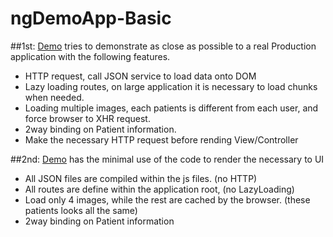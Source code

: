 # ngDemoApp-Basic


##1st: [Demo](https://reyramos.github.io/ngDemoApp/#/home) tries to demonstrate as close as possible to a real Production application with the following features.
- HTTP request, call JSON service to load data onto DOM
- Lazy loading routes, on large application it is necessary to load chunks when needed.
- Loading multiple images, each patients is different from each user, and force browser to XHR request.
- 2way binding on Patient information.
- Make the necessary HTTP request before rending View/Controller




##2nd: [Demo](https://reyramos.github.io/ngDemoApp-Basic/#/home) has the minimal use of the code to render the necessary to UI
- All JSON files are compiled within the js files. (no HTTP)
- All routes are define within the application root, (no LazyLoading)
- Load only 4 images, while the rest are cached by the browser. (these patients looks all the same)
- 2way binding on Patient information

